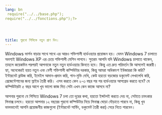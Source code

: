 ```yaml
---
lang: bn
 require("../../base.php");
require("../../fonctions.php");?>




title: পুরনো পিসিকে নতুন প্রাণ দিন।
---
```


Windows ভার্সন বাড়ার সাথে সাথে এর আরও শক্তিশালী হার্ডওয়্যার প্রয়োজন হয়। যেমন  Windows 7 চালাতে অবশ্যই Windows XP এর চেয়ে শক্তিশালী মেশিন লাগবে। সুতরাং আপনি যদি Windows চালাতে থাকেন, তাহলে কয়েকদিন পরপরই আপনাকে নতুন নতুন হার্ডওয়্যার কিনতে হবে। কিন্তু এত দ্রুত পরিবর্তন কি আসলেই জরুরী। হ্যা, অনেকেরই হয়ত নতুন এবং বেশী শক্তিশালী কম্পিউটার দরকার, কিন্তু আমরা অধিকাংশ ইউজাররা কি করি? ইন্টারনেট ব্রাউজ করি, ইমেইল আদান-প্রদান করি, গান-মুভি দেখি, কেউ হয়তো বড়জোর ডকুমেন্ট লেখালেখি করি, প্রেজেন্টেশানের জন্য স্লাইড তৈরী করি। এসব করতে কেন ২-৩ বছর পর পর হার্ডওয়্যার আপগ্রেড করতে হবে? যে কম্পিউটারটা ৫ বছর আগে খুব ভালো কাজ দিত সেটা এখন কেন কাজে আসবে না?

আপনার পুরনো যে পিসিতে Windows 7 চলা তো দূরের কথা, হয়তো ইন্সটলই করতে দেয় না, সেটাতে চমৎকার লিনাক্স চলবে। হয়তো আপনার ১২ বছরের পুরনো কম্পিউটার নিয়ে লিনাক্স ঘোড়া দৌড়াতে পারবে না, কিন্তু খুব ভালভাবেই আপনি প্রয়োজনীয় কাজগুলো (ইন্টারনেট সার্ফিং, ডকুমেন্ট তৈরী করা) সেরে নিতে পারবেন।





